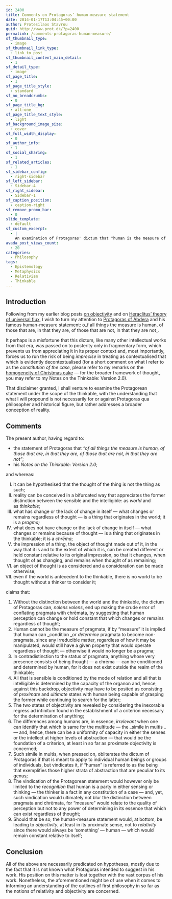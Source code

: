 ```yaml
---
id: 2400
title: Comments on Protagoras’ human-measure statement
date: 2014-01-17T13:04:45+00:00
author: Protesilaos Stavrou
guid: http://www.prot.dk/?p=2400
permalink: /comments-protagoras-human-measure/
sf_thumbnail_type:
  - image
sf_thumbnail_link_type:
  - link_to_post
sf_thumbnail_content_main_detail:
  - 1
sf_detail_type:
  - image
sf_page_title:
  - 1
sf_page_title_style:
  - standard
sf_no_breadcrumbs:
  - 0
sf_page_title_bg:
  - alt-one
sf_page_title_text_style:
  - light
sf_background_image_size:
  - cover
sf_full_width_display:
  - 0
sf_author_info:
  - 1
sf_social_sharing:
  - 1
sf_related_articles:
  - 1
sf_sidebar_config:
  - right-sidebar
sf_left_sidebar:
  - Sidebar-4
sf_right_sidebar:
  - Sidebar-1
sf_caption_position:
  - caption-right
sf_remove_promo_bar:
  - 0
slide_template:
  - default
sf_custom_excerpt:
  - |
    An examination of Protagoras' dictum that "human is the measure of all things". How it informs a consideration of philosophical relativity and objectivity.
avada_post_views_count:
  - 20
categories:
  - Philosophy
tags:
  - Epistemology
  - Metaphysics
  - Relativism
  - Thinkable
---
```

## Introduction

Following from my earlier blog posts [on objectivity](https://protesilaos.com/preliminary-remarks-objectivity/ "Preliminary remarks on objectivity") and on [Heraclitus’ theory of universal flux](https://protesilaos.com/comments-heraclitus-universal-flux/ "Comments on Heraclitus’ theory of universal flux"), I wish to turn my attention to <a title="Encyclopedic entry on Protagoras at IEP" href="http://www.iep.utm.edu/protagor/" target="_blank">Protagoras of Abdera</a> and his famous human-measure statement: o_f all things the measure is human, of those that are, in that they are, of those that are not, in that they are not_.

It perhaps is a misfortune that this dictum, like many other intellectual works from that era, was passed on to posterity only in fragmentary form, which prevents us from appreciating it in its proper context and, most importantly, forces us to run the risk of being _imprecise_ in treating as contextualised that which is evidently decontextualised (for a short comment on what I refer to as the _constitution of the case_, please refer to my remarks on the [homogeneity of Christmas cake](https://protesilaos.com/comment-homogeneity-christmas-cake/ "Comment on the homogeneity of Christmas cake") — for the broader framework of thought, you may refer to my Notes on the Thinkable: Version 2.0).

That disclaimer granted, I shall venture to examine the Protagorean statement under the scope of the thinkable, with the understanding that what I will propound is not necessarily for or against Protagoras qua philosopher and historical figure, but rather addresses a broader conception of reality.

## Comments

The present author, having regard to:

  * the statement of Protagoras that _&#8220;of all things the measure is human, of those that are, in that they are, of those that are not, in that they are not&#8221;_;
  * his _Notes on the Thinkable: Version 2.0_;

and whereas:

<ol style="list-style-type: upper-roman;">
  <li>
    it can be hypothesised that the thought of the thing is not the thing as such;
  </li>
  <li>
    reality can be conceived in a bifurcated way that appreciates the former distinction between the sensible and the intelligible: as <em>world </em>and as <em>thinkable</em>;
  </li>
  <li>
    what has change or the lack of change in itself — what changes or remains regardless of thought — is a thing that originates in the world; it is a <em>pragma</em><em>;</em>
  </li>
  <li>
    what does not have change or the lack of change in itself — what changes or remains because of thought — is a thing that originates in the thinkable; it is a <em>chrēma</em>;
  </li>
  <li>
    the impression of a thing, the object of thought made out of it, in the way that it is and to the extent of which it is, can be created different or held constant relative to its original impression, so that it changes, when thought of as changing, and remains when thought of as remaining;
  </li>
  <li>
    an object of thought is as considered and a consideration can be made otherwise;
  </li>
  <li>
    even if the world is antecedent to the thinkable, there is no world to be thought without a thinker to consider it;
  </li>
</ol>

claims that:

  1. Without the distinction between the world and the thinkable, the dictum of Protagoras can, _nolens volens_, end up making the crude error of conflating pragmata with chrēmata, by suggesting that human perception can change or hold constant that which changes or remains regardless of thought;
  2. Human cannot be the measure of pragmata, if by &#8220;measure&#8221; it is implied that human can _condition _or _determine_ pragmata to become non-pragmata, since any irreducible matter, regardless of how it may be manipulated, would still have a given property that would operate regardless of thought — otherwise it would no longer be a pragma;
  3. In contradistinction to the status of pragmata, anything whose very presence consists of being thought — a chrēma — can be conditioned and determined by human, for it does not exist outside the realm of the thinkable;
  4. All that is sensible is conditioned by the mode of relation and all that is intelligible is determined by the capacity of the organon and, hence, against this backdrop, objectivity may have to be posited as consisting of _proximate_ and _ultimate_ states with human being capable of grasping the former while continuing to search for the latter;
  5. The two states of objectivity are revealed by considering the inexorable regress ad infinitum found in the establishment of a criterion necessary for the determination of anything;
  6. The differences among humans are, in essence, _irrelevant_ when one can identify that which is same for the multitude — the _simile in multis _— and, hence, there can be a uniformity of capacity in either the senses or the intellect at higher levels of abstraction — that would be the foundation of a criterion, at least in so far as proximate objectivity is concerned;
  7. Such simile in multis, when pressed on, obliterates the dictum of Protagoras if that is meant to apply to individual human beings or groups of individuals, but vindicates it, if &#8220;human&#8221; is referred to as the being that exemplifies those higher strata of abstraction that are peculiar to its genus;
  8. The vindication of the Protagorean statement would however only be limited to the _recognition_ that human is a party in either sensing or thinking — the thinker is a fact in any constitution of a case — and, yet, such vindication would ultimately not blur the distinction between pragmata and chrēmata, for &#8220;measure&#8221; would relate to the quality of perception but not to any power of determining in its essence that which can exist regardless of thought;
  9. Should that be so, the human-measure statement would, at bottom, be leading to _objectivity_, at least in its proximate sense, not to _relativity_ since there would always be &#8216;something&#8217; — human — which would remain constant relative to itself;

## Conclusion

All of the above are necessarily predicated on hypotheses, mostly due to the fact that it is not known what Protagoras intended to suggest in his work. His position on this matter is lost together with the vast corpus of his work. Nonetheless, the aforementioned might be of use when it comes to informing an understanding of the outlines of first philosophy in so far as the notions of relativity and objectivity are concerned.